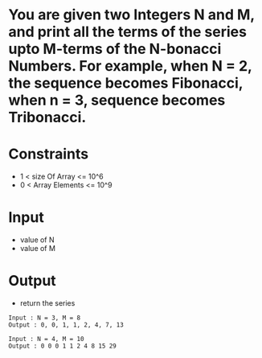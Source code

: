 # You are given two Integers N and M, and print all the terms of the series upto M-terms of the N-bonacci Numbers. For example, when N = 2, the sequence becomes Fibonacci, when n = 3, sequence becomes Tribonacci.

# Constraints
-  1 < size Of Array <= 10^6
-  0 < Array Elements <= 10^9

# Input
- value of N
- value of M

# Output
- return the series

```
Input : N = 3, M = 8
Output : 0, 0, 1, 1, 2, 4, 7, 13

Input : N = 4, M = 10
Output : 0 0 0 1 1 2 4 8 15 29

 ```
